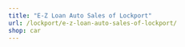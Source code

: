 ```yaml
---
title: "E-Z Loan Auto Sales of Lockport"
url: /lockport/e-z-loan-auto-sales-of-lockport/
shop: car
---
```

